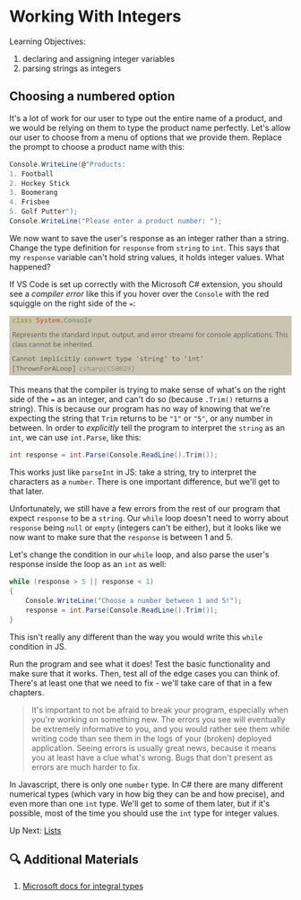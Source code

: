 # Working With Integers
Learning Objectives:

1. declaring and assigning integer variables
1. parsing strings as integers

## Choosing a numbered option

It's a lot of work for our user to type out the entire name of a product, and we would be relying on them to type the product name perfectly. Let's allow our user to choose from a menu of options that we provide them. Replace the prompt to choose a product name with this:

``` csharp
Console.WriteLine(@"Products:
1. Football
2. Hockey Stick
3. Boomerang
4. Frisbee
5. Golf Putter");
Console.WriteLine("Please enter a product number: ");
```
We now want to save the user's response as an integer rather than a string. Change the type definition for `response` from `string` to `int`. This says that my `response` variable can't hold string values, it holds integer values. What happened? 

If VS Code is set up correctly with the Microsoft C# extension, you should see a _compiler error_ like this if you hover over the `Console` with the red squiggle on the right side of the `=`:

![int to string compiler error](../../assets/int-compiler-error.png)

This means that the compiler is trying to make sense of what's on the right side of the `=` as an integer, and can't do so (because `.Trim()` returns a string). This is because our program has no way of knowing that we're expecting the string that `Trim` returns to be `"1"` or `"5"`, or any number in between. In order to _explicitly_ tell the program to interpret the `string` as an `int`, we can use `int.Parse`, like this:

```csharp
int response = int.Parse(Console.ReadLine().Trim());
```

This works just like `parseInt` in JS: take a string, try to interpret the characters as a `number`. There is one important difference, but we'll get to that later. 

Unfortunately, we still have a few errors from the rest of our program that expect `response` to be a `string`. Our `while` loop doesn't need to worry about `response` being `null` or `empty` (integers can't be either), but it looks like we now want to make sure that the `response` is between 1 and 5. 

Let's change the condition in our `while` loop, and also parse the user's response inside the loop as an `int` as well:
``` csharp
while (response > 5 || response < 1)
{
    Console.WriteLine("Choose a number between 1 and 5!");
    response = int.Parse(Console.ReadLine().Trim());
}
```

This isn't really any different than the way you would write this `while` condition in JS. 

Run the program and see what it does! Test the basic functionality and make sure that it works. Then, test all of the edge cases you can think of. There's at least one that we need to fix - we'll take care of that in a few chapters. 

>It's important to not be afraid to break your program, especially when you're working on something new. The errors you see will eventually be extremely informative to you, and you would rather see them while writing code than see them in the logs of your (broken) deployed application.  Seeing errors is usually great news, because it means you at least have a clue what's wrong. Bugs that don't present as errors are much harder to fix. 

In Javascript, there is only one `number` type. In C# there are many different numerical types (which vary in how big they can be and how precise), and even more than one `int` type. We'll get to some of them later, but if it's possible, most of the time you should use the `int` type for integer values.

Up Next: [Lists](./thrown-for-a-loop-lists.md)

## 🔍 Additional Materials
1. [Microsoft docs for integral types](https://learn.microsoft.com/en-us/dotnet/csharp/language-reference/builtin-types/integral-numeric-types)





